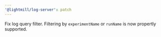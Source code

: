 ```yaml
---
'@lightmill/log-server': patch
---
```


Fix log query filter. Filtering by `experimentName` or `runName` is now propertly supported.
